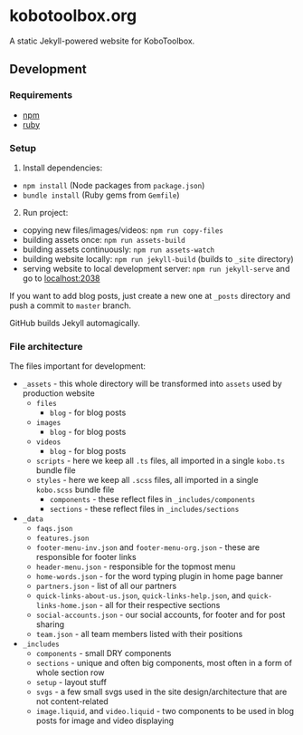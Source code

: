 # kobotoolbox.org

A static Jekyll-powered website for KoboToolbox.

## Development

### Requirements

- [npm](https://www.npmjs.com/get-npm)
- [ruby](https://www.ruby-lang.org/en/documentation/installation/)

### Setup

1. Install dependencies:
  - `npm install` (Node packages from `package.json`)
  - `bundle install` (Ruby gems from `Gemfile`)
2. Run project:
  - copying new files/images/videos: `npm run copy-files`
  - building assets once: `npm run assets-build`
  - building assets continuously: `npm run assets-watch`
  - building website locally: `npm run jekyll-build` (builds to `_site` directory)
  - serving website to local development server: `npm run jekyll-serve` and go to [localhost:2038](localhost:2038)

If you want to add blog posts, just create a new one at `_posts` directory and push a commit to `master` branch. 

GitHub builds Jekyll automagically.

### File architecture

The files important for development:
- `_assets` - this whole directory will be transformed into `assets` used by production website
  - `files`
    - `blog` - for blog posts
  - `images`
    - `blog` - for blog posts
  - `videos`
    - `blog` - for blog posts
  - `scripts` - here we keep all `.ts` files, all imported in a single `kobo.ts` bundle file
  - `styles` - here we keep all `.scss` files, all imported in a single `kobo.scss` bundle file
    - `components` - these reflect files in `_includes/components`
    - `sections` - these reflect files in `_includes/sections`
- `_data`
  - `faqs.json`
  - `features.json`
  - `footer-menu-inv.json` and `footer-menu-org.json` - these are responsible for footer links
  - `header-menu.json` - responsible for the topmost menu
  - `home-words.json` - for the word typing plugin in home page banner
  - `partners.json` - list of all our partners
  - `quick-links-about-us.json`, `quick-links-help.json`, and `quick-links-home.json` - all for their respective sections
  - `social-accounts.json` - our social accounts, for footer and for post sharing
  - `team.json` - all team members listed with their positions
- `_includes`
  - `components` - small DRY components
  - `sections` - unique and often big components, most often in a form of whole section row
  - `setup` - layout stuff
  - `svgs` - a few small svgs used in the site design/architecture that are not content-related
  - `image.liquid`, and `video.liquid` - two components to be used in blog posts for image and video displaying

